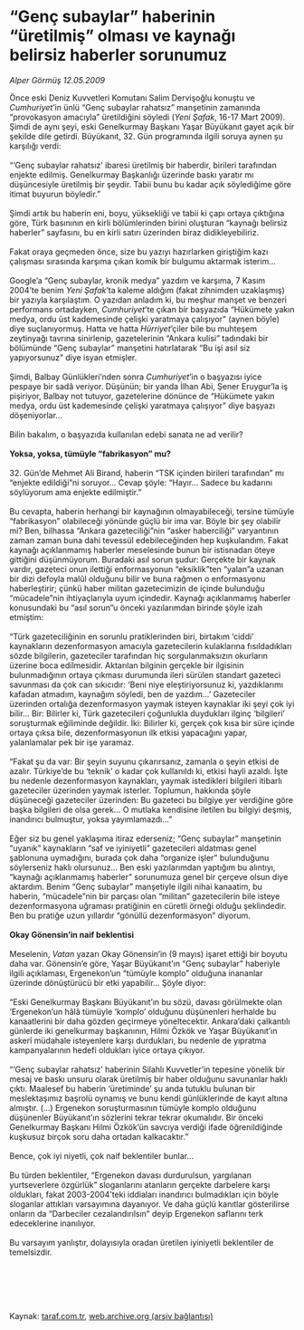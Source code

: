 # “Genç subaylar” haberinin “üretilmiş” olması ve kaynağı belirsiz haberler sorunumuz

*Alper Görmüş 12.05.2009*

<div class="taraf_structure_2col_1zq">
<div class="margen_n">



 <p>Önce eski Deniz Kuvvetleri Komutanı Salim Dervişoğlu konuştu ve <i>Cumhuriyet</i>’in ünlü “Genç subaylar rahatsız” manşetinin zamanında “provokasyon amacıyla” üretildiğini söyledi (<i>Yeni Şafak</i>, 16-17 Mart 2009). Şimdi de aynı şeyi, eski Genelkurmay Başkanı Yaşar Büyükanıt gayet açık bir şekilde dile getirdi. Büyükanıt, 32. Gün programında ilgili soruya aynen şu karşılığı verdi: <br/><br/>“‘Genç subaylar rahatsız’ ibaresi üretilmiş bir haberdir, birileri tarafından enjekte edilmiş. Genelkurmay Başkanlığı üzerinde baskı yaratır mı düşüncesiyle üretilmiş bir şeydir. Tabii bunu bu kadar açık söylediğime göre itimat buyurun böyledir.” <br/><br/>Şimdi artık bu haberin eni, boyu, yüksekliği ve tabii ki çapı ortaya çıktığına göre, Türk basınının en kirli bölümlerinden birini oluşturan “kaynağı belirsiz haberler” sayfasını, bu en kirli satırı üzerinden biraz didikleyebiliriz. <br/><br/>Fakat oraya geçmeden önce, size bu yazıyı hazırlarken giriştiğim kazı çalışması sırasında karşıma çıkan komik bir bulgumu aktarmak isterim... <br/><br/>Google’a “Genç subaylar, kronik medya” yazdım ve karşıma, 7 Kasım 2004’te benim <i>Yeni Şafak</i>’ta kaleme aldığım (fakat zihnimden uzaklaşmış) bir yazıyla karşılaştım. O yazıdan anladım ki, bu meşhur manşet ve benzeri performans ortadayken, <i>Cumhuriyet</i>’te çıkan bir başyazıda “Hükümete yakın medya, ordu üst kademesinde çelişki yaratmaya çalışıyor” (aynen böyle) diye suçlanıyormuş. Hatta ve hatta <i>Hürriyet</i>’çiler bile bu muhteşem zeytinyağı tavrına sinirlenip, gazetelerinin “Ankara kulisi” tadındaki bir bölümünde “Genç subaylar” manşetini hatırlatarak “Bu işi asıl siz yapıyorsunuz” diye isyan etmişler. <br/><br/>Şimdi, Balbay Günlükleri’nden sonra <i>Cumhuriyet</i>’in o başyazısı iyice pespaye bir sadâ veriyor. Düşünün; bir yanda İlhan Abi, Şener Eruygur’la iş pişiriyor, Balbay not tutuyor, gazetelerine dönünce de “Hükümete yakın medya, ordu üst kademesinde çelişki yaratmaya çalışıyor” diye başyazı döşeniyorlar... <br/><br/>Bilin bakalım, o başyazıda kullanılan edebi sanata ne ad verilir?<b> <br/><br/>Yoksa, yoksa, tümüyle “fabrikasyon” mu?</b> <br/><br/>32. Gün’de Mehmet Ali Birand, haberin “TSK içinden birileri tarafından” mı “enjekte edildiği”ni soruyor... Cevap şöyle: “Hayır... Sadece bu kadarını söylüyorum ama enjekte edilmiştir.” <br/><br/>Bu cevapta, haberin herhangi bir kaynağının olmayabileceği, tersine tümüyle “fabrikasyon” olabileceği yönünde güçlü bir ima var. Böyle bir şey olabilir mi? Ben, bilhassa “Ankara gazeteciliği”nin “asker haberciliği” varyantının zaman zaman buna dahi tevessül edebileceğinden hep kuşkulandım. Fakat kaynağı açıklanmamış haberler meselesinde bunun bir istisnadan öteye gittiğini düşünmüyorum. Buradaki asıl sorun şudur: Gerçekte bir kaynak vardır, gazeteci onun ilettiği enformasyonun “eksiklik”ten “yalan”a uzanan bir dizi defoyla malûl olduğunu bilir ve buna rağmen o enformasyonu haberleştirir; çünkü haber militan gazetecimizin de içinde bulunduğu “mücadele”nin ihtiyaçlarıyla uyum içindedir. Kaynağı açıklanmamış haberler konusundaki bu “asıl sorun”u önceki yazılarımdan birinde şöyle izah etmiştim: <br/><br/>“Türk gazeteciliğinin en sorunlu pratiklerinden biri, birtakım ‘ciddi’ kaynakların dezenformasyon amacıyla gazetecilerin kulaklarına fısıldadıkları sözde bilgilerin, gazeteciler tarafından hiç sorgulanmaksızın okurların üzerine boca edilmesidir. Aktarılan bilginin gerçekle bir ilgisinin bulunmadığının ortaya çıkması durumunda ileri sürülen standart gazeteci savunması da çok can sıkıcıdır: ‘Beni niye eleştiriyorsunuz ki, yazdıklarımı kafadan atmadım, kaynağım söyledi, ben de yazdım...’ Gazeteciler üzerinden ortalığa dezenformasyon yaymak isteyen kaynaklar iki şeyi çok iyi bilir... Bir: Bilirler ki, Türk gazetecileri çoğunlukla duydukları ilginç ‘bilgileri’ soruşturmak eğiliminde değildir. İki: Bilirler ki, gerçek çok kısa bir süre içinde ortaya çıksa bile, dezenformasyonun ilk etkisi yapacağını yapar, yalanlamalar pek bir işe yaramaz. <br/><br/>“Fakat şu da var: Bir şeyin suyunu çıkarırsanız, zamanla o şeyin etkisi de azalır. Türkiye’de bu ‘teknik’ o kadar çok kullanıldı ki, etkisi hayli azaldı. İşte bu nedenle dezenformasyon kaynakları, yaymak istedikleri bilgileri itibarlı gazeteciler üzerinden yaymak isterler. Toplumun, hakkında şöyle düşüneceği gazeteciler üzerinden: Bu gazeteci bu bilgiye yer verdiğine göre başka bilgileri de olsa gerek... O mutlaka kendisine iletilen bu bilgiyi deşmiş, inandırıcı bulmuştur, yoksa yayımlamazdı...” <br/><br/>Eğer siz bu genel yaklaşıma itiraz ederseniz; “Genç subaylar” manşetinin “uyanık” kaynakların “saf ve iyiniyetli” gazetecileri aldatması genel şablonuna uymadığını, burada çok daha “organize işler” bulunduğunu söylerseniz haklı olursunuz... Ben eski yazılarımdan yaptığım bu alıntıyı, “kaynağı açıklanmamış haberler” sorunumuza genel bir çerçeve olsun diye aktardım. Benim “Genç subaylar” manşetiyle ilgili nihai kanaatim, bu haberin, “mücadele”nin bir parçası olan “militan” gazetecilerin bile isteye dezenformasyona uğraması pratiğinin en cüretli örneği olduğu şeklindedir. Ben bu pratiğe uzun yıllardır “gönüllü dezenformasyon” diyorum.<b> <br/><br/>Okay Gönensin’in naif beklentisi</b> <br/><br/>Meselenin, <i>Vatan </i>yazarı Okay Gönensin’in (9 mayıs) işaret ettiği bir boyutu daha var. Gönensin’e göre, Yaşar Büyükanıt’ın “Genç subaylar” haberiyle ilgili açıklaması, Ergenekon’un “tümüyle komplo” olduğuna inananlar üzerinde dönüştürücü bir etki yapabilir... Şöyle diyor: <br/><br/>“Eski Genelkurmay Başkanı Büyükanıt’ın bu sözü, davası görülmekte olan ‘Ergenekon’un hâlâ tümüyle ‘komplo’ olduğunu düşünenleri herhalde bu kanaatlerini bir daha gözden geçirmeye yöneltecektir. Ankara’daki çalkantılı günlerde iki genelkurmay başkanının, Hilmi Özkök ve Yaşar Büyükanıt’ın askerî müdahale isteyenlere karşı durdukları, bu nedenle de yıpratma kampanyalarının hedefi oldukları iyice ortaya çıkıyor. <br/><br/>“‘Genç subaylar rahatsız’ haberinin Silahlı Kuvvetler’in tepesine yönelik bir mesaj ve baskı unsuru olarak üretilmiş bir haber olduğunu savunanlar haklı çıktı. Maalesef bu haberin ‘üretiminde’ şu anda tutuklu bulunan bir meslektaşımız başrolü oynamış ve bunu kendi günlüklerinde de kayıt altına almıştır. (...) Ergenekon soruşturmasının tümüyle komplo olduğunu düşünenler Büyükanıt’ın sözlerini tekrar tekrar okumalıdır. Bir önceki Genelkurmay Başkanı Hilmi Özkök’ün savcıya verdiği ifade öğrenildiğinde kuşkusuz birçok soru daha ortadan kalkacaktır.” <br/><br/>Bence, çok iyi niyetli, çok naif beklentiler bunlar... <br/><br/>Bu türden beklentiler, “Ergenekon davası durdurulsun, yargılanan yurtseverlere özgürlük” sloganlarını atanların gerçekte darbelere karşı oldukları, fakat 2003-2004’teki iddiaları inandırıcı bulmadıkları için böyle sloganlar attıkları varsayımına dayanıyor. Ve daha güçlü kanıtlar gösterilirse onların da “Darbeciler cezalandırılsın” deyip Ergenekon saflarını terk edeceklerine inanılıyor. <br/><br/>Bu varsayım yanlıştır, dolayısıyla oradan üretilen iyiniyetli beklentiler de temelsizdir.</p>
<br/>
<br/>
<br/>



<br/>


<div id="taraf_not">
</div>

</div>


</div>

Kaynak: [taraf.com.tr](http://www.taraf.com.tr:80/makale/5471.htm), [web.archive.org (arşiv bağlantısı)](http://web.archive.org/web/20090728193121/http://www.taraf.com.tr:80/makale/5471.htm)

